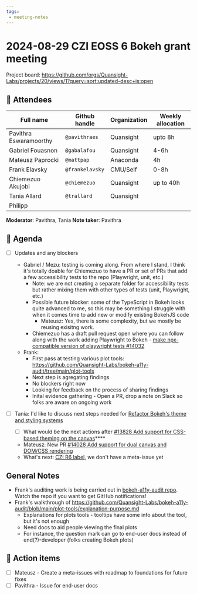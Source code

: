 ```yaml
---
tags:
 - meeting-notes
---
```

# 2024-08-29 CZI EOSS 6 Bokeh grant meeting

Project board: https://github.com/orgs/Quansight-Labs/projects/20/views/1?query=sort:updated-desc+is:open

## 👥 Attendees

| Full name              | Github handle    | Organization  | Weekly allocation |
|------------------------|------------------|---------------| ----------------- |
| Pavithra Eswaramoorthy | `@pavithraes`    | Quansight     | upto 8h           |
| Gabriel Fouasnon       | `@gabalafou`     | Quansight     | 4-6h
| Mateusz Paprocki       | `@mattpap`       | Anaconda      | 4h
| Frank Elavsky          | `@frankelavsky`  | CMU/Self      | 0-8h
| Chiemezuo Akujobi      | `@chiemezuo`     | Quansight     | up to 40h
| Tania  Allard          | `@trallard`      | Quansight     |
| Philipp                |                  |               | 

**Moderator**: Pavithra, Tania
**Note taker**: Pavithra

## 📝 Agenda
<!-- Add any progress made during the last month and 
 other items needed discussion with the rest of the team -->

- [ ] Updates and any blockers
    - Gabriel / Mezu: testing is coming along. From where I stand, I think it's totally doable for Chiemezuo to have a PR or set of PRs that add a few accessibility tests to the repo (Playwright, unit, etc.)
        - Note: we are not creating a separate folder for accessibility tests but rather mixing them with other types of tests (unit, Playwright, etc.)
        - Possible future blocker: some of the TypeScript in Bokeh looks quite advanced to me, so this may be something I struggle with when it comes time to add new or modify existing BokehJS code
            - Mateusz: Yes, there is some complexity, but we mostly be reusing exisitng work.
        - Chiemezuo has a draft pull request open where you can follow along with the work adding Playwright to Bokeh - [make npx-compatible version of playwright tests #14032
](https://github.com/bokeh/bokeh/pull/14032)
   - Frank: 
       - First pass at testing various plot tools: https://github.com/Quansight-Labs/bokeh-a11y-audit/tree/main/plot-tools
       - Next step is agregating findings
       - No blockers right now
       - Looking for feedback on the process of sharing findings
       - Inital evidence gathering - Open a PR, drop a note on Slack so folks are aware on ongoing work

- [ ] Tania: I'd like to discuss next steps needed for [Refactor Bokeh's theme and styling systems](https://github.com/Quansight-Labs/czi-bokeh-mgmt/issues/2)
    - [ ] What would be the next actions after [#13828 Add support for CSS-based theming on the canvas](https://github.com/bokeh/bokeh/pull/13828)****
    - Mateusz: New PR [#14028 Add support for dual canvas and DOM/CSS rendering](https://github.com/bokeh/bokeh/pull/14028)
    - What's next: [CZI R6 label]( https://github.com/bokeh/bokeh/labels/grant%3A%20CZI%20R6), we don't have a meta-issue yet

## General Notes

- Frank's auditing work is being carried out in [bokeh-a11y-audit repo](https://github.com/Quansight-Labs/bokeh-a11y-audit). Watch the repo if you want to get GitHub notifications!
- Frank's walkthrough of https://github.com/Quansight-Labs/bokeh-a11y-audit/blob/main/plot-tools/explanation-purpose.md
    - Explanations for plots tools - tooltips have some info about the tool, but it's not enough
    - Need docs to aid people viewing the final plots
    - For instance, the question mark can go to end-user docs instead of end(?)-developer (folks creating Bokeh plots)

## 🚀 Action items

- [ ] Mateusz - Create a meta-issues with roadmap to foundations for future fixes
- [ ] Pavithra - Issue for end-user docs
